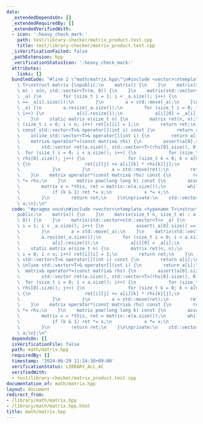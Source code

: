 ```yaml
---
data:
  _extendedDependsOn: []
  _extendedRequiredBy: []
  _extendedVerifiedWith:
  - icon: ':heavy_check_mark:'
    path: test/library-checker/matrix_product.test.cpp
    title: test/library-checker/matrix_product.test.cpp
  _isVerificationFailed: false
  _pathExtension: hpp
  _verificationStatusIcon: ':heavy_check_mark:'
  attributes:
    links: []
  bundledCode: "#line 2 \"math/matrix.hpp\"\n#include <vector>\ntemplate <typename\
    \ T>\nstruct matrix {\npublic:\n    matrix() {\n    }\n    matrix(size_t n, size_t\
    \ m) : a(n, std::vector<T>(m, 0)) {\n    }\n    matrix(std::vector<std::vector<T>>\
    \ _a) {\n        for (size_t i = 1; i < _a.size(); i++) {\n            assert(_a[0].size()\
    \ == _a[i].size());\n        }\n        a = std::move(_a);\n    }\n    matrix(std::vector<T>\
    \ _a) {\n        a.resize(_a.size());\n        for (size_t i = 0; i < a.size();\
    \ i++) {\n            a[i].resize(1);\n            a[i][0] = _a[i];\n        }\n\
    \    }\n    static matrix e(size_t n) {\n        matrix ret(n, n);\n        for\
    \ (size_t i = 0; i < n; i++) ret[i][i] = 1;\n        return ret;\n    }\n    inline\
    \ const std::vector<T>& operator[](int i) const {\n        return a[i];\n    }\n\
    \    inline std::vector<T>& operator[](int i) {\n        return a[i];\n    }\n\
    \    matrix& operator*=(const matrix& rhs) {\n        assert(a[0].size() == rhs.a.size());\n\
    \        std::vector ret(a.size(), std::vector<T>(rhs[0].size(), 0));\n      \
    \  for (size_t i = 0; i < a.size(); i++) {\n            for (size_t j = 0; j <\
    \ rhs[0].size(); j++) {\n                for (size_t k = 0; k < a[0].size(); k++)\
    \ {\n                    ret[i][j] += a[i][k] * rhs[k][j];\n                }\n\
    \            }\n        }\n        a = std::move(ret);\n        return *this;\n\
    \    }\n    matrix operator*(const matrix& rhs) const {\n        return matrix(*this)\
    \ *= rhs;\n    }\n    matrix pow(long long k) const {\n        assert(0 <= k);\n\
    \        matrix x = *this, ret = matrix::e(a.size());\n        while (k > 0) {\n\
    \            if (k & 1) ret *= x;\n            x *= x;\n            k >>= 1;\n\
    \        }\n        return ret;\n    }\n\nprivate:\n    std::vector<std::vector<T>>\
    \ a;\n};\n"
  code: "#pragma once\n#include <vector>\ntemplate <typename T>\nstruct matrix {\n\
    public:\n    matrix() {\n    }\n    matrix(size_t n, size_t m) : a(n, std::vector<T>(m,\
    \ 0)) {\n    }\n    matrix(std::vector<std::vector<T>> _a) {\n        for (size_t\
    \ i = 1; i < _a.size(); i++) {\n            assert(_a[0].size() == _a[i].size());\n\
    \        }\n        a = std::move(_a);\n    }\n    matrix(std::vector<T> _a) {\n\
    \        a.resize(_a.size());\n        for (size_t i = 0; i < a.size(); i++) {\n\
    \            a[i].resize(1);\n            a[i][0] = _a[i];\n        }\n    }\n\
    \    static matrix e(size_t n) {\n        matrix ret(n, n);\n        for (size_t\
    \ i = 0; i < n; i++) ret[i][i] = 1;\n        return ret;\n    }\n    inline const\
    \ std::vector<T>& operator[](int i) const {\n        return a[i];\n    }\n   \
    \ inline std::vector<T>& operator[](int i) {\n        return a[i];\n    }\n  \
    \  matrix& operator*=(const matrix& rhs) {\n        assert(a[0].size() == rhs.a.size());\n\
    \        std::vector ret(a.size(), std::vector<T>(rhs[0].size(), 0));\n      \
    \  for (size_t i = 0; i < a.size(); i++) {\n            for (size_t j = 0; j <\
    \ rhs[0].size(); j++) {\n                for (size_t k = 0; k < a[0].size(); k++)\
    \ {\n                    ret[i][j] += a[i][k] * rhs[k][j];\n                }\n\
    \            }\n        }\n        a = std::move(ret);\n        return *this;\n\
    \    }\n    matrix operator*(const matrix& rhs) const {\n        return matrix(*this)\
    \ *= rhs;\n    }\n    matrix pow(long long k) const {\n        assert(0 <= k);\n\
    \        matrix x = *this, ret = matrix::e(a.size());\n        while (k > 0) {\n\
    \            if (k & 1) ret *= x;\n            x *= x;\n            k >>= 1;\n\
    \        }\n        return ret;\n    }\n\nprivate:\n    std::vector<std::vector<T>>\
    \ a;\n};\n"
  dependsOn: []
  isVerificationFile: false
  path: math/matrix.hpp
  requiredBy: []
  timestamp: '2024-06-29 11:24:38+09:00'
  verificationStatus: LIBRARY_ALL_AC
  verifiedWith:
  - test/library-checker/matrix_product.test.cpp
documentation_of: math/matrix.hpp
layout: document
redirect_from:
- /library/math/matrix.hpp
- /library/math/matrix.hpp.html
title: math/matrix.hpp
---
```


